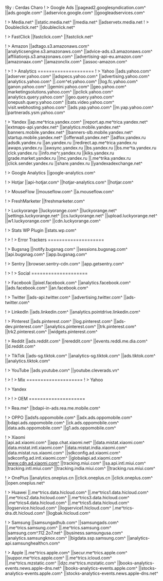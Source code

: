 
!By : Cerdas Charo
!   > Google Ads
||pagead2.googlesyndication.com^
||ads.google.com^
||adservice.google.com^
||googleadservices.com^

!   > Media.net^
||static.media.net^
||media.net^
||adservetx.media.net
!   > Doubleclick.net^
||doubleclick.net^

!   > FastClick
||fastclick.com^
||fastclick.net^

!   > Amazon
||adtago.s3.amazonaws.com^
||analyticsengine.s3.amazonaws.com^
||advice-ads.s3.amazonaws.com^
||affiliationjs.s3.amazonaws.com^
||advertising-api-eu.amazon.com^
||amazonaax.com^
||amazonclix.com^
||assoc-amazon.com^

!   > !   > Analytics ====================
!   > Yahoo
||ads.yahoo.com^
||adserver.yahoo.com^
||adspecs.yahoo.com^
||advertising.yahoo.com^
||analytics.yahoo.com^
||.com^et.yahoo.com^
||log.fc.yahoo.com^
||ganon.yahoo.com^
||gemini.yahoo.com^
||geo.yahoo.com^
||marketingsolutions.yahoo.com^
||pclick.yahoo.com^
||analytics.query.yahoo.com^
||geo.query.yahoo.com^
||onepush.query.yahoo.com^
||bats.video.yahoo.com^
||visit.webhosting.yahoo.com^
||ads.yap.yahoo.com^
||m.yap.yahoo.com^
||partnerads.ysm.yahoo.com^

!   > Yandex
||ap.me^trica.yandex.com^
||report.ap.me^trica.yandex.net^
||extmaps-api.yandex.net^
||analytics.mobile.yandex.net^
||banners.mobile.yandex.net^
||banners-slb.mobile.yandex.net^
||startup.mobile.yandex.net^
||offerwall.yandex.net^
||adfox.yandex.ru
||adsdk.yandex.ru
||an.yandex.ru
||redirect.ap.me^trica.yandex.ru
||awaps.yandex.ru
||awsync.yandex.ru
||bs.yandex.ru
||bs.me^ta.yandex.ru
||clck.yandex.ru
||info.me^r.yandex.ru
||kiks.yandex.ru
||grade.market.yandex.ru
||mc.yandex.ru
||.me^trika.yandex.ru
||click.sender.yandex.ru
||share.yandex.ru
||yandexadexchange.net^

!   > Google Analytics
||google-analytics.com^

!   > Hotjar
||api-hotjar.com^
||hotjar-analytics.com^
||hotjar.com^

!   > MouseFlow
||mouseflow.com^
||a.mouseflow.com^

!   > FreshMarketer
||freshmarketer.com^

!   > Luckyorange
||luckyorange.com^
||luckyorange.net^
||settings.luckyorange.net^
||cs.luckyorange.net^
||upload.luckyorange.net^
||w1.luckyorange.com^
||cdn.luckyorange.com^
  
!   > Stats WP Plugin
||stats.wp.com^

!   > !   > Error Trackers ====================

!   > Bugsnag
||notify.bugsnag.com^
||sessions.bugsnag.com^
||api.bugsnag.com^
||app.bugsnag.com^

!   > Sentry
||browser.sentry-cdn.com^
||app.getsentry.com^

!   > !   > Social ====================

!   > Facebook
||pixel.facebook.com^
||analytics.facebook.com^
||ads.facebook.com^
||an.facebook.com^

!   > Twitter
||ads-api.twitter.com^
||advertising.twitter.com^
||ads-twitter.com^

!   > LinkedIn
||ads.linkedin.com^
||analytics.pointdrive.linkedin.com^

!   > Pinterest
||ads.pinterest.com^
||log.pinterest.com^
||ads-dev.pinterest.com^
||analytics.pinterest.com^
||trk.pinterest.com^
||trk2.pinterest.com^
||widgets.pinterest.com^

!   > Reddit
||ads.reddit.com^
||rereddit.com^
||events.reddi.me.dia.com^
||d.reddit.com^

!   > TikTok
||ads-sg.tiktok.com^
||analytics-sg.tiktok.com^
||ads.tiktok.com^
||analytics.tiktok.com^

!   > YouTube
||ads.youtube.com^
||youtube.cleverads.vn^

!   > !   > Mix ====================
!   >  Yahoo

!   >  Yandex

!   > !   > OEM ====================

!   > Rea.me^
||bdapi-in-ads.rea.me.mobile.com^

!   > OPPO
||adsfs.oppomobile.com^
||adx.ads.oppomobile.com^
||bdapi.ads.oppomobile.com^
||ck.ads.oppomobile.com^
||data.ads.oppomobile.com^
||g1.ads.oppomobile.com^

!   > Xiaomi   
||api.ad.xiaomi.com^
||app.chat.xiaomi.net^
||data.mistat.xiaomi.com^
||data.mistat.intl.xiaomi.com^
||data.mistat.india.xiaomi.com^
||data.mistat.rus.xiaomi.com^
||sdkconfig.ad.xiaomi.com^
||sdkconfig.ad.intl.xiaomi.com^
||globalapi.ad.xiaomi.com^
||www.cdn.ad.xiaomi.com^
||tracking.miui.com^
||sa.api.intl.miui.com^
||tracking.intl.miui.com^
||tracking.india.miui.com^
||tracking.rus.miui.com^

!   > OnePlus
||analytics.oneplus.cn
||click.oneplus.cn
||click.oneplus.com^
||open.oneplus.net^

!   > Huawei
||.me^trics.data.hicloud.com^
||.me^trics1.data.hicloud.com^
||.me^trics2.data.hicloud.com^
||.me^trics3.data.hicloud.com^
||.me^trics4.data.hicloud.com^
||.me^trics5.data.hicloud.com^
||logservice.hicloud.com^
||logservice1.hicloud.com^
|.me^trics-dra.dt.hicloud.com^
||logbak.hicloud.com^

!   > Samsung
||samsungadhub.com^
||samsungads.com^
||.me^trics.samsung.com^
||.me^trics.samsung.com^
||samsung.com^.112.2o7.net^
||business.samsungusa.com^
||analytics.samsungknox.com^
||bigdata.ssp.samsung.com^
||analytics-api.samsunghealthcn.com^

!   > Apple
||.me^trics.apple.com^
||secur.me^trics.apple.com^
||suppor.me^trics.apple.com^
||.me^trics.icloud.com^
||.me^trics.mzstatic.com^
||dzc.me^trics.mzstatic.com^
||books-analytics-events.news.apple-dns.net^
||books-analytics-events.apple.com^
||stocks-analytics-events.apple.com^
||stocks-analytics-events.news.apple-dns.net^
